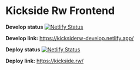 # Kickside Rw Frontend

**Develop status**
[![Netlify Status](https://api.netlify.com/api/v1/badges/4c2c35fd-e3ae-4d4e-b0eb-9a7a07383be9/deploy-status)](https://app.netlify.com/sites/kicksiderw-develop/deploys)

**Develop link:** https://kicksiderw-develop.netlify.app/

**Deploy status**
[![Netlify Status](https://api.netlify.com/api/v1/badges/207c1f8d-1792-4ce6-80a8-551175b49ddd/deploy-status)](https://app.netlify.com/sites/kicksiderw-clients/deploys)

**Deploy link:** https://kickside.rw/
